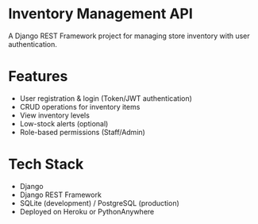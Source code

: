# Inventory Management API

A Django REST Framework project for managing store inventory with user authentication.

# Features
- User registration & login (Token/JWT authentication)
- CRUD operations for inventory items
- View inventory levels
- Low-stock alerts (optional)
- Role-based permissions (Staff/Admin)

# Tech Stack
- Django
- Django REST Framework
- SQLite (development) / PostgreSQL (production)
- Deployed on Heroku or PythonAnywhere

